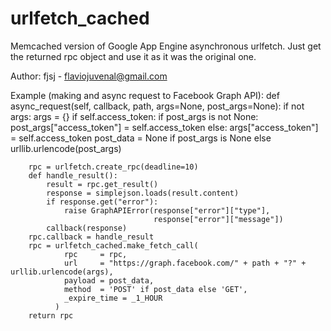 # urlfetch_cached

Memcached version of Google App Engine asynchronous urlfetch.
Just get the returned rpc object and use it as it was the original one.

Author: fjsj - flaviojuvenal@gmail.com

Example (making and async request to Facebook Graph API):
    def async_request(self, callback, path, args=None, post_args=None):
        if not args: args = {}
        if self.access_token:
            if post_args is not None:
                post_args["access_token"] = self.access_token
            else:
                args["access_token"] = self.access_token
        post_data = None if post_args is None else urllib.urlencode(post_args)
        
        rpc = urlfetch.create_rpc(deadline=10)
        def handle_result():
            result = rpc.get_result()
            response = simplejson.loads(result.content)
            if response.get("error"):
                raise GraphAPIError(response["error"]["type"],
                                    response["error"]["message"])
            callback(response)
        rpc.callback = handle_result
        rpc = urlfetch_cached.make_fetch_call(
                rpc     = rpc,
                url     = "https://graph.facebook.com/" + path + "?" + urllib.urlencode(args),
                payload = post_data,
                method  = 'POST' if post_data else 'GET',
                _expire_time = _1_HOUR
              )
        return rpc

